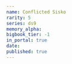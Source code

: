 ```yaml
---
name: Conflicted Sisko
rarity: 5
series: ds9
memory_alpha:
bigbook_tier: -1
in_portal: true
date:
published: true
---
```



